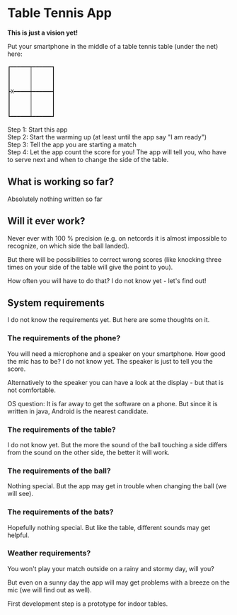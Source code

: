 # Table Tennis App

**This is just a vision yet!**

Put your smartphone in the middle of a table tennis table (under the net) here:

```
┏━━━━━━┯━━━━━━┓
┃      │      ┃  
┃      │      ┃  
┃      │      ┃  
┣X━━━━━┿━━━━━━┫
┃      │      ┃  
┃      │      ┃  
┃      │      ┃  
┗━━━━━━┷━━━━━━┛
```

Step 1: Start this app  
Step 2: Start the warming up (at least until the app say "I am ready")  
Step 3: Tell the app you are starting a match  
Step 4: Let the app count the score for you! The app will tell you, who have to serve next and when to change the side of the table.


## What is working so far?

Absolutely nothing written so far


## Will it ever work?

Never ever with 100 % precision (e.g. on netcords it is almost impossible to recognize, on which side the ball landed).

But there will be possibilities to correct wrong scores (like knocking three times on your side of the table will give the point to you). 

How often you will have to do that? I do not know yet - let's find out!


## System requirements

I do not know the requirements yet. But here are some thoughts on it.

### The requirements of the phone? 

You will need a microphone and a speaker on your smartphone. How good the mic has to be? I do not know yet. The speaker is just to tell you the score. 

Alternatively to the speaker you can have a look at the display - but that is not comfortable.

OS question: It is far away to get the software on a phone. But since it is written in java, Android is the nearest candidate.

### The requirements of the table? 

I do not know yet. But the more the sound of the ball touching a side differs from the sound on the other side, the better it will work.

### The requirements of the ball? 

Nothing special. But the app may get in trouble when changing the ball (we will see).

### The requirements of the bats? 

Hopefully nothing special. But like the table, different sounds may get helpful.

### Weather requirements? 

You won't play your match outside on a rainy and stormy day, will you?

But even on a sunny day the app will may get problems with a breeze on the mic (we will find out as well).

First development step is a prototype for indoor tables.

